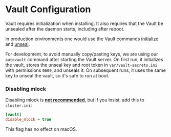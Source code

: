 # Vault Configuration

Vault requires initialization when installing. It also requires that the Vault
be unsealed after the daemon starts, including after reboot.

In production environments one would use the Vault commands [initialize][] and
[unseal][].

For development, to avoid manually copy/pasting keys, we are using our
`autovault` command after starting the Vault server. On first run, it
initializes the vault, stores the unseal key and root token in
`var/vault-secrets.ini` with permissions `0600`, and unseals it. On subsequent
runs, it uses the same key to unseal the vault, so it's safe to run at boot.

[initialize]: https://www.vaultproject.io/docs/commands/operator/init.html
[unseal]: https://www.vaultproject.io/docs/commands/operator/unseal.html

### Disabling mlock

Disabling mlock is [**not recommended**][disable_mlock], but if you insist, add
this to `cluster.ini`:

```ini
[vault]
disable_mlock = true
```

[disable_mlock]: https://www.vaultproject.io/docs/configuration/#disable_mlock

This flag has no effect on macOS.
